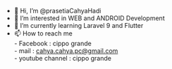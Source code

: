 - 👋 Hi, I’m @prasetiaCahyaHadi
- 👀 I’m interested in WEB and ANDROID Development
- 🌱 I’m currently learning Laravel 9 and Flutter
- 📫 How to reach me <br>
      - Facebook        : cippo grande <br>
      - mail            : cahya.cahya.pc@gmail.com <br>
      - youtube channel : cippo grande <br>

<!---
prasetiaCahyaHadi/prasetiaCahyaHadi is a ✨ special ✨ repository because its `README.md` (this file) appears on your GitHub profile.
You can click the Preview link to take a look at your changes.
--->

